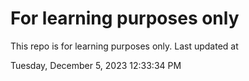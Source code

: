 # For learning purposes only
This repo is for learning purposes only.
Last updated at

Tuesday, December 5, 2023 12:33:34 PM

